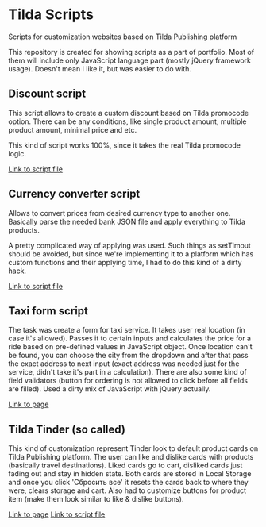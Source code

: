 # Tilda Scripts
Scripts for customization websites based on Tilda Publishing platform

This repository is created for showing scripts as a part of portfolio.
Most of them will include only JavaScript language part (mostly jQuery framework usage). 
Doesn't mean I like it, but was easier to do with.


## Discount script
This script allows to create a custom discount based on Tilda promocode option. 
There can be any conditions, like single product amount, multiple product amount, minimal price and etc.

This kind of script works 100%, since it takes the real Tilda promocode logic.

[Link to script file](https://github.com/michailozdemir/tilda-scripts/blob/master/tilda-discount.js)


## Currency converter script
Allows to convert prices from desired currency type to another one.
Basically parse the needed bank JSON file and apply everything to Tilda products.

A pretty complicated way of applying was used. Such things as setTimout should be avoided, but since we're implementing it to a platform which has custom functions and their applying time, I had to do this kind of a dirty hack.

[Link to script file](https://github.com/michailozdemir/tilda-scripts/blob/master/tilda-currency-converter.js)


## Taxi form script
The task was create a form for taxi service. It takes user real location (in case it's allowed). Passes it to certain inputs and calculates the price for a ride based on pre-defined values in JavaScript object. Once location can't be found, you can choose the city from the dropdown and after that pass the exact address to next input (exact address was needed just for the service, didn't take it's part in a calculation). There are also some kind of field validators (button for ordering is not allowed to click before all fields are filled). Used a dirty mix of JavaScript with jQuery actually.

[Link to page](https://michailozdemir.github.io/tilda-taxi-form)


## Tilda Tinder (so called)
This kind of customization represent Tinder look to default product cards on Tilda Publishing platform. The user can like and dislike cards with products (basically travel destinations). Liked cards go to cart, disliked cards just fading out and stay in hidden state. Both cards are stored in Local Storage and once you click 'Сбросить все' it resets the cards back to where they were, clears storage and cart. Also had to customize buttons for product item (make them look similar to like & dislike buttons).

[Link to page](https://javascriptislife.tilda.ws/tilda-tinder)
[Link to script file](https://github.com/michailozdemir/tilda-scripts/blob/master/tilda-tinder.js)

